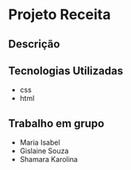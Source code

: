 # Projeto Receita
## Descrição

## Tecnologias Utilizadas
* css
* html
## Trabalho em grupo
* Maria Isabel
* Gislaine Souza
* Shamara Karolina

